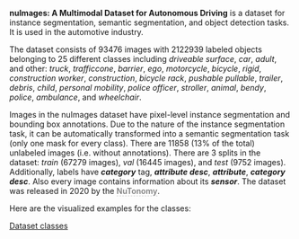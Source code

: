 **nuImages: A Multimodal Dataset for Autonomous Driving** is a dataset for instance segmentation, semantic segmentation, and object detection tasks. It is used in the automotive industry. 

The dataset consists of 93476 images with 2122939 labeled objects belonging to 25 different classes including *driveable surface*, *car*, *adult*, and other: *truck*, *trafficcone*, *barrier*, *ego*, *motorcycle*, *bicycle*, *rigid*, *construction worker*, *construction*, *bicycle rack*, *pushable pullable*, *trailer*, *debris*, *child*, *personal mobility*, *police officer*, *stroller*, *animal*, *bendy*, *police*, *ambulance*, and *wheelchair*.

Images in the nuImages dataset have pixel-level instance segmentation and bounding box annotations. Due to the nature of the instance segmentation task, it can be automatically transformed into a semantic segmentation task (only one mask for every class). There are 11858 (13% of the total) unlabeled images (i.e. without annotations). There are 3 splits in the dataset: *train* (67279 images), *val* (16445 images), and *test* (9752 images). Additionally, labels have ***category*** tag, ***attribute desc***, ***attribute***, ***category desc***. Also every image contains information about its ***sensor***. The dataset was released in 2020 by the <span style="font-weight: 600; color: grey; border-bottom: 1px dashed #d3d3d3;">NuTonomy</span>.

Here are the visualized examples for the classes:

[Dataset classes](https://github.com/dataset-ninja/nu-images/raw/main/visualizations/classes_preview.webm)
